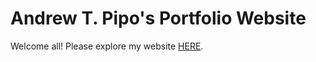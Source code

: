 # Andrew T. Pipo's Portfolio Website
Welcome all! Please explore my website [HERE](https://pipoat.github.io).

